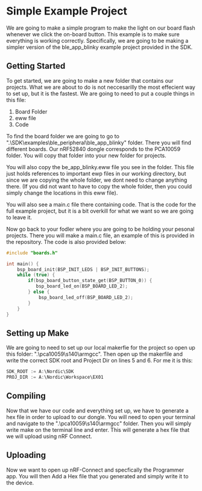 # Simple Example Project
We are going to make a simple program to make the light on our board flash whenever we click the on-board button. This example is to make sure everything is working correctly. Specifically, we are going to be making a simpler version of the ble_app_blinky example project provided in the SDK.

## Getting Started
To get started, we are going to make a new folder that contains our projects. What we are about to do is not neccesarilly the most effecient way to set up, but it is the fastest. We are going to need to put a couple things in this file:

1) Board Folder
2) eww file
3) Code

To find the board folder we are going to go to ".\SDK\examples\ble_peripheral\ble_app_blinky" folder. There you will find different boards. Our nRF52840 dongle corresponds to the PCA10059 folder. You will copy that folder into your new folder for projects. 

You will also copy the be_app_blinky.eww file you see in the folder. This file just holds references to important ewp files in our working directory, but since we are copying the whole folder, we dont need to change anything there. (If you did not want to have to copy the whole folder, then you could simply change the locations in this eww file). 

You will also see a main.c file there containing code. That is the code for the full example project, but it is a bit overkill for what we want so we are going to leave it. 

Now go back to your fodler where you are going to be holding your pesonal projects. There you will make a main.c file, an example of this is provided in the repository. The code is also provided below:
```C++
#include "boards.h"

int main() {
    bsp_board_init(BSP_INIT_LEDS | BSP_INIT_BUTTONS);
    while (true) {
        if(bsp_board_button_state_get(BSP_BUTTON_0)) {
           bsp_board_led_on(BSP_BOARD_LED_2);
        } else {
            bsp_board_led_off(BSP_BOARD_LED_2);
        }
    }
}
```

## Setting up Make
We are going to need to set up our local makerfie for the project so open up this folder: ".\pca10059\s140\armgcc".
Then open up the makerfile and write the correct SDK root and Project Dir on lines 5 and 6. For me it is this:
```C++
SDK_ROOT := A:\Nordic\SDK
PROJ_DIR := A:\Nordic\Workspace\EX01
```

## Compiling
Now that we have our code and everything set up, we have to generate a hex file in order to upload to our dongle.
You will need to open your terminal and navigate to the ".\pca10059\s140\armgcc" folder. Then you will simply write make on the terminal line and enter. This will generate a hex file that we will upload using nRF Connect.

## Uploading
Now we want to open up nRF-Connect and specfically the Programmer app. You will then Add a Hex file that you generated and simply write it to the device. 
